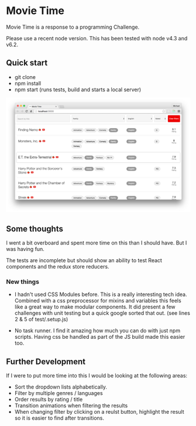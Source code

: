 # Movie Time

Movie Time is a response to a programming Challenge.

Please use a recent node version. This has been tested with node v4.3 and v6.2.

## Quick start

- git clone
- npm install
- npm start (runs tests, build and starts a local server)

![Movie Time](screenshot.png)


## Some thoughts

I went a bit overboard and spent more time on this than I should have. But I was having fun.

The tests are incomplete but should show an ability to test React components and the redux store reducers.

### New things

- I hadn't used CSS Modules before. This is a really interesting tech idea. Combined with a css preprocessor for mixins and variables this feels like a great way to make modular components. It did present a few challenges with unit testing but a quick google sorted that out. (see lines 2 & 5 of test/.setup.js)

- No task runner. I find it amazing how much you can do with just npm scripts. Having css be handled as part of the JS build made this easier too.

## Further Development

If I were to put more time into this I would be looking at the following areas:

- Sort the dropdown lists alphabetically.
- Filter by multiple genres / languages
- Order results by rating / title
- Transition animations when filtering the results
- When changing filter by clicking on a reulst button, highlight the result so it is easier to find after transitions.
